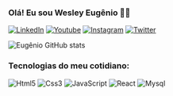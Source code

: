 
### Olá! Eu sou Wesley Eugênio ✌🏿

[![LinkedIn](https://img.shields.io/badge/LinkedIn-0077B5?style=for-the-badge&logo=linkedin&logoColor=white)](https://www.linkedin.com/in/wesley-costa-2021/)
[![Youtube](https://img.shields.io/badge/YouTube-FF0000?style=for-the-badge&logo=youtube&logoColor=white)](https://www.youtube.com/channel/UClLcwpvXaRqk_An1ZTPo5Gw)
[![Instagram](https://img.shields.io/badge/Instagram-E4405F?style=for-the-badge&logo=instagram&logoColor=white)](https://www.instagram.com/wesley.eugenio_18/)
[![Twitter](https://img.shields.io/badge/Twitter-1DA1F2?style=for-the-badge&logo=twitter&logoColor=white)](https://twitter.com/wesley_eugenio1)

![Eugênio GitHub stats](https://github-readme-stats.vercel.app/api?username=eugenio-cyber&show_icons=true&theme=dark)

### Tecnologias do meu cotidiano:

<div style="display: inline_block">
    <img aling="center" alt="Html5" src="https://img.shields.io/badge/HTML5-E34F26?style=for-the-badge&logo=html5&logoColor=white" />
    <img aling="center" alt="Css3" src="https://img.shields.io/badge/CSS3-1572B6?style=for-the-badge&logo=css3&logoColor=white" />
    <img aling="center" alt="JavaScript" src="https://img.shields.io/badge/JavaScript-323330?style=for-the-badge&logo=javascript&logoColor=F7DF1E" />
    <img aling="center" alt="React" src="https://img.shields.io/badge/React-20232A?style=for-the-badge&logo=react&logoColor=61DAFB" />
    <img aling="center" alt="Mysql" src="https://img.shields.io/badge/MySQL-00000F?style=for-the-badge&logo=mysql&logoColor=white" />
</div>
